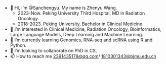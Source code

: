 - 👋 Hi, I’m @Sanchengyu. My name is Zhenyu Wang.
    - 2023-Now.   Peking University Third Hospital, MD in Radiation Oncology.
    - 2018-2023.  Peking University, Bachelor in Clinical Medicine.
- 👀 I’m interested in Clinical Medicine, Radiation Oncology, Bioinformatics, Large Language Models, Deep Learning and Machine Learning.
- 🌱 I’m currently learning Genomics, RNA-seq and scRNA using R and Python.
- 💞️ I’m looking to collaborate on PhD in CS.
- 📫 How to reach me 2391435178@qq.com/ 1810301343@bjmu.edu.cn


<!---
Sanchengyu/Sanchengyu is a ✨ special ✨ repository because its `README.md` (this file) appears on your GitHub profile.
You can click the Preview link to take a look at your changes.
--->
